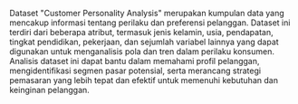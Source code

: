 
Dataset "Customer Personality Analysis" merupakan kumpulan data yang mencakup informasi tentang perilaku dan preferensi pelanggan. Dataset ini terdiri dari beberapa atribut, termasuk jenis kelamin, usia, pendapatan, tingkat pendidikan, pekerjaan, dan sejumlah variabel lainnya yang dapat digunakan untuk menganalisis pola dan tren dalam perilaku konsumen. Analisis dataset ini dapat bantu dalam memahami profil pelanggan, mengidentifikasi segmen pasar potensial, serta merancang strategi pemasaran yang lebih tepat dan efektif untuk memenuhi kebutuhan dan keinginan pelanggan.
